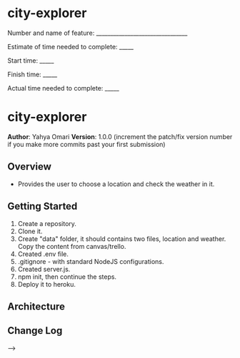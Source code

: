 # city-explorer

Number and name of feature: ________________________________

Estimate of time needed to complete: _____

Start time: _____

Finish time: _____

Actual time needed to complete: _____

# city-explorer

**Author**: Yahya Omari
**Version**: 1.0.0 (increment the patch/fix version number if you make more commits past your first submission)

## Overview
<!-- Provide a high level overview of what this application is and why you are building it, beyond the fact that it's an assignment for this class. (i.e. What's your problem domain?) -->
- Provides the user to choose a location and check the weather in it.

## Getting Started
1. Create a repository.
2. Clone it.
3. Create "data" folder, it should contains two files, location and weather. Copy the content from canvas/trello.
4. Created .env file.
5. .gitignore - with standard NodeJS configurations.
6. Created server.js.
7. npm init, then continue the steps.
8. Deploy it to heroku.

## Architecture
<!-- Provide a detailed description of the application design. What technologies (languages, libraries, etc) you're using, and any other relevant design information. -->

## Change Log
<!-- Use this area to document the iterative changes made to your application as each feature is successfully implemented. Use time stamps. Here's an examples:

01-01-2001 4:59pm - Application now has a fully-functional express server, with a GET route for the location resource.

## Credits and Collaborations
<!-- Give credit (and a link) to other people or resources that helped you build this application. -->
-->